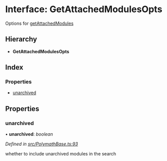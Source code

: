 # Interface: GetAttachedModulesOpts

Options for [getAttachedModules](../classes/_polymathbase_.polymathbase.md#getattachedmodules)

## Hierarchy

* **GetAttachedModulesOpts**

## Index

### Properties

* [unarchived](_polymathbase_.getattachedmodulesopts.md#unarchived)

## Properties

###  unarchived

• **unarchived**: *boolean*

*Defined in [src/PolymathBase.ts:93](https://github.com/PolymathNetwork/polymath-sdk/blob/e8bbc1e/src/PolymathBase.ts#L93)*

whether to include unarchived modules in the search
